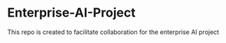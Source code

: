 # Enterprise-AI-Project
This repo is created to facilitate collaboration for the enterprise AI project
